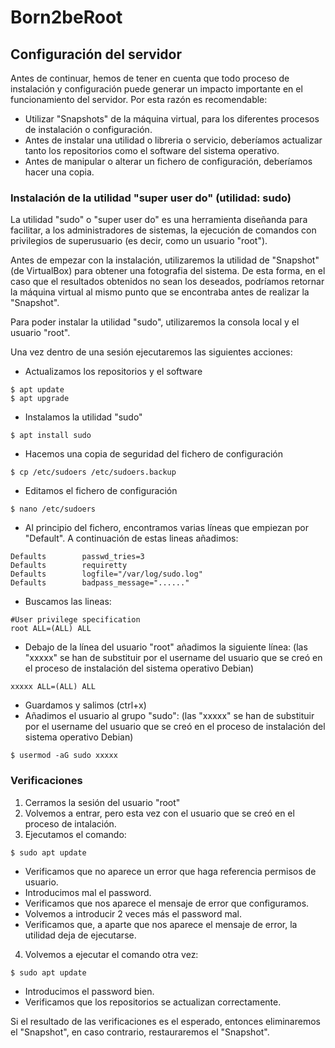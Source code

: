 # Born2beRoot

## Configuración del servidor

Antes de continuar, hemos de tener en cuenta que todo proceso de instalación y configuración puede generar un impacto importante en el funcionamiento del servidor. Por esta razón es recomendable:

- Utilizar "Snapshots" de la máquina virtual, para los diferentes procesos de instalación o configuración.
- Antes de instalar una utilidad o libreria o servicio, deberíamos actualizar tanto los repositorios como el software del sistema operativo.
- Antes de manipular o alterar un fichero de configuración, deberíamos hacer una copia.

### Instalación de la utilidad "super user do" (utilidad: sudo)

La utilidad "sudo" o "super user do" es una herramienta diseñanda para facilitar, a los administradores de sistemas, la ejecución de comandos con privilegios de superusuario (es decir, como un usuario "root").

Antes de empezar con la instalación, utilizaremos la utilidad de "Snapshot" (de VirtualBox) para obtener una fotografia del sistema. De esta forma, en el caso que el resultados obtenidos no sean los deseados, podríamos retornar la máquina virtual al mismo punto que se encontraba antes de realizar la "Snapshot".

Para poder instalar la utilidad "sudo", utilizaremos la consola local y el usuario "root". 

Una vez dentro de una sesión ejecutaremos las siguientes acciones: 

- Actualizamos los repositorios y el software
```
$ apt update
$ apt upgrade
```
- Instalamos la utilidad "sudo"
```
$ apt install sudo
```
- Hacemos una copia de seguridad del fichero de configuración
```
$ cp /etc/sudoers /etc/sudoers.backup
```
- Editamos el fichero de configuración
```
$ nano /etc/sudoers
```
- Al principio del fichero, encontramos varias líneas que empiezan por "Default". A continuación de estas lineas añadimos:
```
Defaults        passwd_tries=3
Defaults        requiretty
Defaults        logfile="/var/log/sudo.log"
Defaults        badpass_message="......"
```
- Buscamos las lineas:
```
#User privilege specification
root ALL=(ALL) ALL
```
- Debajo de la línea del usuario "root" añadimos la siguiente línea: (las "xxxxx" se han de substituir por el username del usuario que se creó en el proceso de instalación del sistema operativo Debian)
```
xxxxx ALL=(ALL) ALL
```
- Guardamos y salimos (ctrl+x)
- Añadimos el usuario al grupo "sudo": (las "xxxxx" se han de substituir por el username del usuario que se creó en el proceso de instalación del sistema operativo Debian)
```
$ usermod -aG sudo xxxxx
```
### Verificaciones

1. Cerramos la sesión del usuario "root"
2. Volvemos a entrar, pero esta vez con el usuario que se creó en el proceso de intalación.
3. Ejecutamos el comando:
```
$ sudo apt update
```
  - Verificamos que no aparece un error que haga referencia permisos de usuario.
  - Introducimos mal el password. 
  - Verificamos que nos aparece el mensaje de error que configuramos.
  - Volvemos a introducir 2 veces más el password mal. 
  - Verificamos que, a aparte que nos aparece el mensaje de error, la utilidad deja de ejecutarse.
4. Volvemos a ejecutar el comando otra vez:
```
$ sudo apt update
``` 
  - Introducimos el password bien.
  - Verificamos que los repositorios se actualizan correctamente.

Si el resultado de las verificaciones es el esperado, entonces eliminaremos el "Snapshot", en caso contrario, restauraremos el "Snapshot". 

